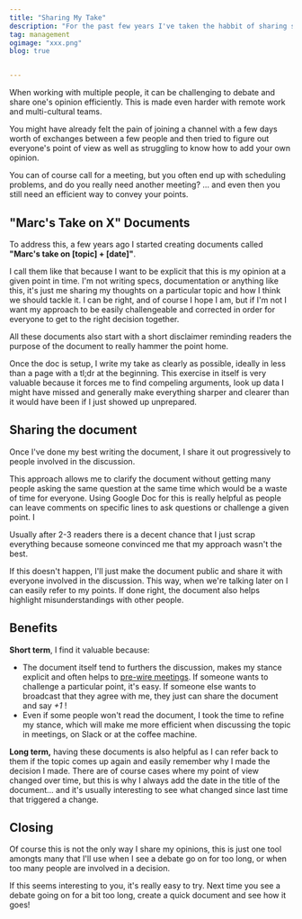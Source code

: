 ```yaml
---
title: "Sharing My Take"
description: "For the past few years I've taken the habbit of sharing short documents to explain my opinions and make discussions move faster. So far they've been mostly helpful in furthering debates, so let me share the format and reasons I'm doing this."
tag: management
ogimage: "xxx.png"
blog: true


---
```


When working with multiple people, it can be challenging to debate and share one's opinion efficiently. This is made even harder with remote work and multi-cultural teams.

You might have already felt the pain of joining a channel with a few days worth of exchanges between a few people and then tried to figure out everyone's point of view as well as struggling to know how to add your own opinion.

You can of course call for a meeting, but you often end up with scheduling problems, and do you really need another meeting?  ... and even then you still need an efficient way to convey your points.

## "Marc's Take on X" Documents

To address this, a few years ago I started creating documents called **"Marc's take on [topic] + [date]"**.

I call them like that because I want to be explicit that this is my opinion at a given point in time. I'm not writing specs, documentation or anything like this, it's just me sharing my thoughts on a particular topic and how I think we should tackle it. I can be right, and of course I hope I am, but if I'm not I want my approach to be easily challengeable and corrected in order for everyone to get to the right decision together.

All these documents also start with a short disclaimer reminding readers the purpose of the document to really hammer the point home.

Once the doc is setup, I write my take as clearly as possible, ideally in less than a page with a tl;dr at the beginning. This exercise in itself is very valuable because it forces me to find compeling arguments, look up data I might have missed and generally make everything sharper and clearer than it would have been if I just showed up unprepared.

## Sharing the document

Once I've done my best writing the document, I share it out progressively to people involved in the discussion.

This approach allows me to clarify the document without getting many people asking the same question at the same time which would be a waste of time for everyone. Using Google Doc for this is really helpful as people can leave comments on specific lines to ask questions or challenge a given point. I

Usually after 2-3 readers there is a decent chance that I just scrap everything because someone convinced me that my approach wasn't the best.

If this doesn't happen, I'll just make the document public and share it with everyone involved in the discussion. This way, when we're talking later on I can easily refer to my points. If done right, the document also helps highlight misunderstandings with other people.

## Benefits

**Short term**, I find it valuable because:

- The document itself tend to furthers the discussion, makes my stance explicit and often helps to [pre-wire meetings](https://www.manager-tools.com/2007/11/how-to-prewire-a-meeting). If someone wants to challenge a particular point, it's easy. If someone else wants to broadcast that they agree with me, they just can share the document and say *+1* !
- Even if some people won't read the document, I took the time to refine my stance, which will make me more efficient when discussing the topic in meetings, on Slack or at the coffee machine.

**Long term,** having these documents is also helpful as I can refer back to them if the topic comes up again and easily remember why I made the decision I made. There are of course cases where my point of view changed over time, but this is why I always add the date in the title of the document... and it's usually interesting to see what changed since last time that triggered a change.

## Closing

Of course this is not the only way I share my opinions, this is just one tool amongts many that I'll use when I see a debate go on for too long, or when too many people are involved in a decision.

If this seems interesting to you, it's really easy to try. Next time you see a debate going on for a bit too long, create a quick document and see how it goes!